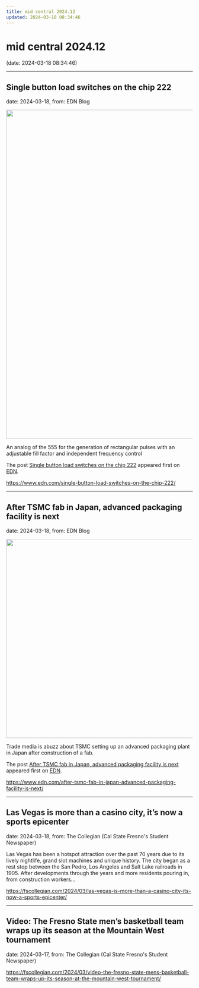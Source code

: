 ```yaml
---
title: mid central 2024.12
updated: 2024-03-18 08:34:46
---
```


# mid central 2024.12

(date: 2024-03-18 08:34:46)

---

## Single button load switches on the chip 222

date: 2024-03-18, from: EDN Blog

<img width="1133" height="886" src="https://www.edn.com/wp-content/uploads/Fig.-1_singlebuttonloadswitches.jpg?fit=1133%2C886" class="webfeedsFeaturedVisual wp-post-image" alt="" style="display: block; margin-bottom: 5px; clear:both;max-width: 100%;" link_thumbnail="" decoding="async" fetchpriority="high" srcset="https://www.edn.com/wp-content/uploads/Fig.-1_singlebuttonloadswitches.jpg?w=1133 1133w, https://www.edn.com/wp-content/uploads/Fig.-1_singlebuttonloadswitches.jpg?w=300 300w, https://www.edn.com/wp-content/uploads/Fig.-1_singlebuttonloadswitches.jpg?w=768 768w, https://www.edn.com/wp-content/uploads/Fig.-1_singlebuttonloadswitches.jpg?w=1024 1024w" sizes="(max-width: 1133px) 100vw, 1133px" /><p>An analog of the 555 for the generation of rectangular pulses with an adjustable fill factor and independent frequency control</p>
<p>The post <a href="https://www.edn.com/single-button-load-switches-on-the-chip-222/" data-wpel-link="internal">Single button load switches on the chip 222</a> appeared first on <a href="https://www.edn.com" data-wpel-link="internal">EDN</a>.</p>
 

<https://www.edn.com/single-button-load-switches-on-the-chip-222/>

---

## After TSMC fab in Japan, advanced packaging facility is next

date: 2024-03-18, from: EDN Blog

<img width="1200" height="536" src="https://www.edn.com/wp-content/uploads/Fig-2-CoWoS-TSMC.png?fit=1200%2C536" class="webfeedsFeaturedVisual wp-post-image" alt="" style="display: block; margin-bottom: 5px; clear:both;max-width: 100%;" link_thumbnail="" decoding="async" loading="lazy" srcset="https://www.edn.com/wp-content/uploads/Fig-2-CoWoS-TSMC.png?w=1200 1200w, https://www.edn.com/wp-content/uploads/Fig-2-CoWoS-TSMC.png?w=300 300w, https://www.edn.com/wp-content/uploads/Fig-2-CoWoS-TSMC.png?w=768 768w, https://www.edn.com/wp-content/uploads/Fig-2-CoWoS-TSMC.png?w=1024 1024w" sizes="(max-width: 1200px) 100vw, 1200px" /><p>Trade media is abuzz about TSMC setting up an advanced packaging plant in Japan after construction of a fab.</p>
<p>The post <a href="https://www.edn.com/after-tsmc-fab-in-japan-advanced-packaging-facility-is-next/" data-wpel-link="internal">After TSMC fab in Japan, advanced packaging facility is next</a> appeared first on <a href="https://www.edn.com" data-wpel-link="internal">EDN</a>.</p>
 

<https://www.edn.com/after-tsmc-fab-in-japan-advanced-packaging-facility-is-next/>

---

## Las Vegas is more than a casino city, it’s now a sports epicenter

date: 2024-03-18, from: The Collegian (Cal State Fresno's Student Newspaper)

Las Vegas has been a hotspot attraction over the past 70 years due to its lively nightlife, grand slot machines and unique history. The city began as a rest stop between the San Pedro, Los Angeles and Salt Lake railroads in 1905. After developments through the years and more residents pouring in, from construction workers... 

<https://fscollegian.com/2024/03/las-vegas-is-more-than-a-casino-city-its-now-a-sports-epicenter/>

---

## Video: The Fresno State men’s basketball team wraps up its season at the Mountain West tournament

date: 2024-03-17, from: The Collegian (Cal State Fresno's Student Newspaper)

 

<https://fscollegian.com/2024/03/video-the-fresno-state-mens-basketball-team-wraps-up-its-season-at-the-mountain-west-tournament/>

